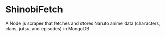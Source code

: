 # ShinobiFetch
A Node.js scraper that fetches and stores Naruto anime data (characters, clans, jutsu, and episodes) in MongoDB.
